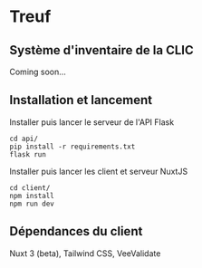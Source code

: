 # Treuf

## Système d'inventaire de la CLIC

Coming soon...

## Installation et lancement

Installer puis lancer le serveur de l'API Flask
```
cd api/
pip install -r requirements.txt
flask run
```

Installer puis lancer les client et serveur NuxtJS
```
cd client/
npm install
npm run dev
```

## Dépendances du client

Nuxt 3 (beta), Tailwind CSS, VeeValidate
